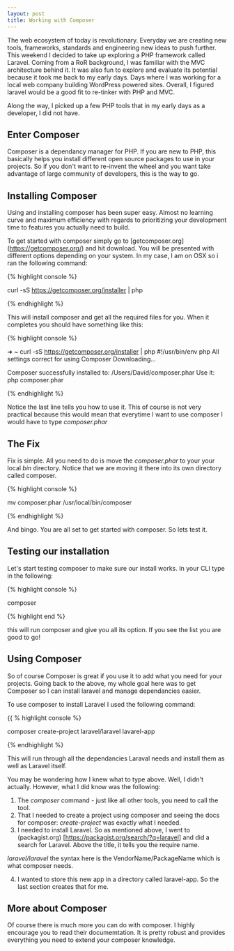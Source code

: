 ```yaml
---
layout: post
title: Working with Composer
---
```


The web ecosystem of today is revolutionary. Everyday we are creating new tools, frameworks, standards and engineering new ideas to push further. This weekend I decided to take up exploring a PHP framework called Laravel. Coming from a RoR background, I was familiar with the MVC architecture behind it. It was also fun to explore and evaluate its potential because it took me back to my early days. Days where I was working for a local web company building WordPress powered sites. Overall, I figured laravel would be a good fit to re-tinker with PHP and MVC.

Along the way, I picked up a few PHP tools that in my early days as a developer, I did not have. 

## Enter Composer

Composer is a dependancy manager for PHP. If you are new to PHP, this basically helps you install different open source packages to use in your projects. So if you don't want to re-invent the wheel and you want take advantage of large community of developers, this is the way to go.

## Installing Composer

Using and installing composer has been super easy. Almost no learning curve and maximum efficiency with regards to prioritizing your development time to features you actually need to build.

To get started with composer simply go to [getcomposer.org] (https://getcomposer.org/) and hit download. You will be presented with different options depending on your system. In my case, I am on OSX so i ran the following command:

{% highlight console %}

curl -sS https://getcomposer.org/installer | php

{% endhighlight %}

This will install composer and get all the required files for you. When it completes you should have something like this:

{% highlight console %}

➜  ~  curl -sS https://getcomposer.org/installer | php
#!/usr/bin/env php
All settings correct for using Composer
Downloading...


Composer successfully installed to: /Users/David/composer.phar
Use it: php composer.phar

{% endhighlight %}

Notice the last line tells you how to use it. This of course is not very practical because this would mean that everytime I want to use composer I would have to type *composer.phar*

## The Fix

Fix is simple. All you need to do is move the *composer.phar* to your your local *bin* directory. Notice that we are moving it there into its own directory called composer.

{% highlight console %}

mv composer.phar /usr/local/bin/composer

{% endhighlight %}

And bingo. You are all set to get started with composer. So lets test it.

## Testing our installation

Let's start testing composer to make sure our install works. In your CLI type in the following:

{% highlight console %}

composer

{% highlight end %}

this will run composer and give you all its option. If you see the list you are good to go!

## Using Composer

So of course Composer is great if you use it to add what you need for your projects. Going back to the above, my whole goal here was to get Composer so I can install laravel and manage dependancies easier.

To use composer to install Laravel I used the following command:

{{ % highlight console %}

composer create-project laravel/laravel lavarel-app

{% endhighlight %}

This will run through all the dependancies Laraval needs and install them as well as Laravel itself.

You may be wondering how I knew what to type above. Well, I didn't actually. However, what I did know was the following:

1. The *composer* command - just like all other tools, you need to call the tool.
2. That I needed to create a project using composer and seeing the docs for composer: *create-project* was exactly what I needed.
3. I needed to install Laravel. So as mentioned above, I went to (packagist.org) [https://packagist.org/search/?q=laravel] and did a search for Laravel. Above the title, it tells you the require name.

*laravel/laravel* the syntax here is the VendorName/PackageName which is what composer needs.

4. I wanted to store this new app in a directory called laravel-app. So the last section creates that for me.

## More about Composer

Of course there is much more you can do with composer. I highly encourage you to read their documemtation. It is pretty robust and provides everything you need to extend your composer knowledge.



 